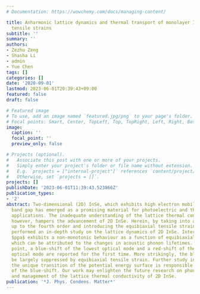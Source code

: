 ```yaml
---
# Documentation: https://wowchemy.com/docs/managing-content/

title: Anharmonic lattice dynamics and thermal transport of monolayer InSe under equibiaxial
  tensile strains
subtitle: ''
summary: ''
authors:
- Zezhu Zeng
- Shasha Li
- admin
- Yue Chen
tags: []
categories: []
date: '2020-09-01'
lastmod: 2023-06-01T20:39:43+09:00
featured: false
draft: false

# Featured image
# To use, add an image named `featured.jpg/png` to your page's folder.
# Focal points: Smart, Center, TopLeft, Top, TopRight, Left, Right, BottomLeft, Bottom, BottomRight.
image:
  caption: ''
  focal_point: ''
  preview_only: false

# Projects (optional).
#   Associate this post with one or more of your projects.
#   Simply enter your project's folder or file name without extension.
#   E.g. `projects = ["internal-project"]` references `content/project/deep-learning/index.md`.
#   Otherwise, set `projects = []`.
projects: []
publishDate: '2023-06-01T11:39:43.523866Z'
publication_types:
- '2'
abstract: Two-dimensional (2D) InSe, which exhibits high electron mobility and a wide
  band gap has emerged as a promising material for photoelectric and thermoelectric
  applications. The inadequate understanding of the lattice thermal conductivity ($ąppa$),
  however, hampers the advancement of 2D InSe. Herein, by taking into account anharmonicity
  up to the fourth order and introducing the equibiaxial tensile strain (ϵ), we have
  performed an in-depth study on the lattice dynamics of 2D InSe. Interestingly, the
  $p̨pa$ exhibits a non-monotonic behaviour as a function of equibiaxial tensile strain,
  which can be attributed to the changes in acoustic phonon lifetimes. At the $Γ$
  point, a blue-shift of the lowest optical mode and a red-shift of the uppermost
  optical mode are reported for the first time. More strikingly, the blue-shift can
  be largely suppressed by equibiaxial tensile strain. Further study indicates that
  the unique transition of the potential energy surface is responsible for the disappearance
  of the blue-shift. Our work may enlighten the future research on phonon engineering
  and management of the lattice thermal conductivity of 2D InSe.
publication: '*J. Phys. Condens. Matter*'
---
```

